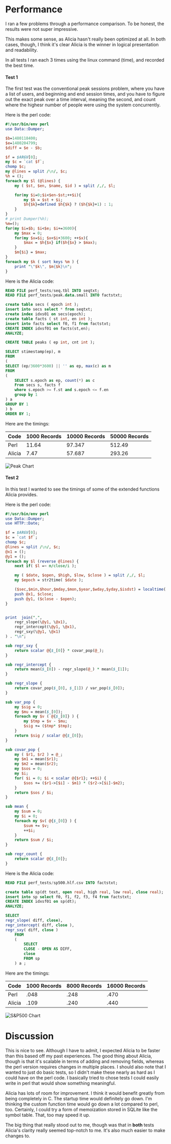 Performance
===========

I ran a few problems through a performance comparison. To be honest, the results were not super impressive.

This makes some sense, as Alicia hasn't really been optimized at all. In both cases, though, I think it's clear Alicia is the winner in logical presentation and readability.

In all tests I ran each 3 times using the linux command (time), and recorded the best time.

#### Test 1
The first test was the conventional peak sessions problem, where you have a list of users, and beginning and end session times, and you have to figure out the exact peak over a time interval, meaning the second, and count where the highesr number of people were using the system concurrently.

Here is the perl code:

```perl
#!/usr/bin/env perl
use Data::Dumper;

$b=1480118400;
$e=1480204799;
$diff = $e - $b;

$f = $ARGV[0];
my $c = `cat $f`;
chomp $c;
my @lines = split /\n/, $c;
%h = ();
foreach my $l (@lines) {
    my ( $st, $en, $name, $id ) = split /,/, $l;

    for(my $i=0;$i<$en-$st;++$i){
        my $k = $st + $i;
        $h{$k}=defined $h{$k} ? ($h{$k}+1) : 1;
    }
}
# print Dumper(%h);
%m=();
for(my $i=$b; $i<$e; $i+=3600){
    my $max = 0;
    for(my $x=$i; $x<$i+3600; ++$x){
        $max = $h{$x} if($h{$x} > $max);
    }
    $m{$i} = $max;
}
foreach my $k ( sort keys %m ) {
    print "\"$k\", $m{$k}\n";
}
```

Here is the Alicia code:

```sql
READ FILE perf_tests/seq.tbl INTO seqtxt;
READ FILE perf_tests/peak.data.small INTO factstxt;

create table secs ( epoch int );
insert into secs select * from seqtxt;
create index idxs01 on secs(epoch);
create table facts ( st int, en int );
insert into facts select f0, f1 from factstxt;
CREATE INDEX idxsf01 on facts(st,en);
ANALYZE;

CREATE TABLE peaks ( ep int, cnt int );

SELECT stimestamp(ep), m
FROM
(
SELECT (ep/3600*3600) || '' as ep, max(c) as m
FROM 
( 
    SELECT s.epoch as ep, count(*) as c
    From secs s, facts f 
    where s.epoch >= f.st and s.epoch <= f.en
    group by 1
) a 
GROUP BY 1 
) b
ORDER BY 1;

```

Here are the timings:

Code|1000 Records|10000 Records|50000 Records
----|------------|-------------|-------------
Perl|11.64|97.347|512.49
Alicia|7.47|57.687|293.26

![Peak Chart](img/peak.png)

#### Test 2
In this test I wanted to see the timings of some of the extended functions Alicia provides.

Here is the perl code:

```perl
#!/usr/bin/env perl
use Data::Dumper;
use HTTP::Date;

$f = $ARGV[0];
$c = `cat $f`;
chomp $c;
@lines = split /\n/, $c;
@x1 = ();
@y1 = ();
foreach my $l (reverse @lines) {
    next if( $l =~ m/close/i );

    my ( $date, $open, $high, $low, $close ) = split /,/, $l;
    my $epoch = str2time( $date );

    ($sec,$min,$hour,$mday,$mon,$year,$wday,$yday,$isdst) = localtime( $epoch );
    push @x1, $close;
    push @y1, ($close - $open);
}


print  join(",", 
    regr_slope(\@y1, \@x1),
    regr_intercept(\@y1, \@x1),
    regr_sxy(\@y1, \@x1)
) . "\n";

sub regr_sxy {
    return scalar @{$_[0]} * covar_pop(@_);
}

sub regr_intercept {
    return mean($_[0]) - regr_slope(@_) * mean($_[1]); 
}

sub regr_slope {
    return covar_pop($_[0], $_[1]) / var_pop($_[0]);
}

sub var_pop {
    my $sig = 0;
    my $mu = mean($_[0]);
    foreach my $v ( @{$_[0]} ) {
        my $tmp = $v - $mu;
        $sig += ($tmp* $tmp);
    }
    return $sig / scalar @{$_[0]};
}

sub covar_pop {
    my ( $r1, $r2 ) = @_;
    my $m1 = mean($r1);
    my $m2 = mean($r2);
    my $sos = 0;
    my $i;
    for( $i = 0; $i < scalar @{$r1}; ++$i) {
        $sos += ($r1->[$i] - $m1) * ($r2->[$i]-$m2);
    }
    return $sos / $i;
}

sub mean {
    my $sum = 0;
    my $i = 0;
    foreach my $v( @{$_[0]} ) {
        $sum += $v;
        ++$i;
    }
    return $sum / $i;
}

sub regr_count {
    return scalar @{$_[0]};
}

```

Here is the Alicia code:

```sql
READ FILE perf_tests/sp500.hlf.csv INTO factstxt;

create table sp(dt text, open real, high real, low real, close real); 
insert into sp select f0, f1, f2, f3, f4 from factstxt;
CREATE INDEX idxsf01 on sp(dt);
ANALYZE;

SELECT
regr_slope( diff, close),
regr_intercept( diff, close ),
regr_sxy( diff, close )
    FROM
    (
        SELECT 
        CLOSE - OPEN AS DIFF, 
        close
        FROM sp
    ) a ;
```

Here are the timings:

Code|1000 Records|8000 Records|16000 Records
----|------------|-------------|-------------
Perl|.048|.248|.470
Alicia|.109|.240|.440

![S&P500 Chart](img/sp500.png)

Discussion
==========

This is nice to see. Although I have to admit, I expected Alicia to be faster than this based off my past experiences. The good thing about Alicia, though is that it's scalable in terms of adding and removing fields, whereas the perl version requires changes in multiple places. I should also note that I wanted to just do basic tests, so I didn't make these nearly as hard as I could have on the perl code. I basically tried to chose tests I could easily write in perl that
would show something meaningful.

Alicia has lots of room for improvement. I think it would benefit greatly from being completely in C. The startup time would definitely go down. I'm thinking the custom function time would go down a lot compared to perl, too. Certainly, I could try a form of memoization stored in SQLite like the symbol table. That, too may speed it up.

The big thing that really stood out to me, though was that in **both** tests Alicia's clarity really seemed top-notch to me. It's also much easier to make changes to. 
